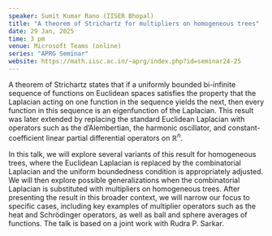 ```yaml
---
speaker: Sumit Kumar Rano (IISER Bhopal)
title: "A theorem of Strichartz for multipliers on homogeneous trees"
date: 29 Jan, 2025
time: 3 pm
venue: Microsoft Teams (online)
series: "APRG Seminar"
website: https://math.iisc.ac.in/~aprg/index.php?id=seminar24-25
---
```


A theorem of Strichartz states that if a uniformly bounded bi-infinite sequence of functions on Euclidean spaces satisfies the property that the Laplacian
acting on one function in the sequence yields the next, then every function in this sequence is an eigenfunction of the Laplacian. This result was later
extended by replacing the standard Euclidean Laplacian with operators such as the d’Alembertian, the harmonic oscillator, and constant-coefficient linear
partial differential operators on $\mathbb{R}^n$.

In this talk, we will explore several variants of this result for homogeneous trees, where the Euclidean Laplacian is replaced by the combinatorial Laplacian
and the uniform boundedness condition is appropriately adjusted. We will then explore possible generalizations when the combinatorial Laplacian is substituted
with multipliers on homogeneous trees. After presenting the result in this broader context, we will narrow our focus to specific cases, including key examples
of multiplier operators such as the heat and Schrödinger operators, as well as ball and sphere averages of functions. The talk is based on a joint work with
Rudra P. Sarkar.
